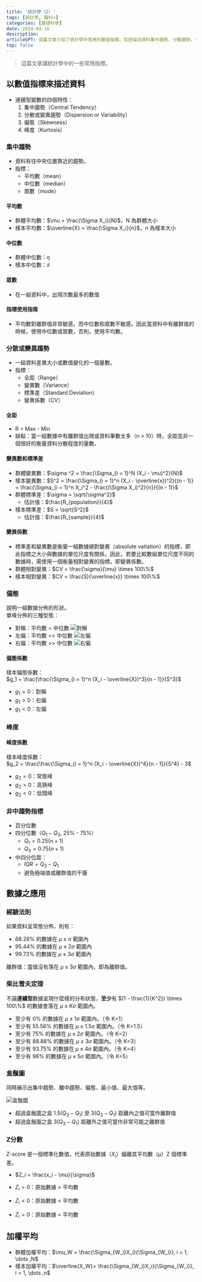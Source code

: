 ```yaml
---
title: '統計學（2）'
tags: [統計學, 醫科+]
categories: [基礎科學]
date: 2024-04-16
description: 
articleGPT: 這篇文章介紹了統計學中常用的數值指標，包括描述資料集中趨勢、分散趨勢、偏態和峰度的指標，並解釋了它們的計算方法和使用指南。此外，文章還介紹了經驗法則、柴比雪夫定理、盒鬚圖和 Z 分數等概念，並展示了它們在分析數據和識別離群值方面的應用。
top: false
---
```


> 這篇文章講統計學中的一些常用指標。

## 以數值指標來描述資料

- 連續型變數的四個特性：
  1. 集中趨勢（Central Tendency）
  2. 分散或變異趨勢（Dispersion or Variability）
  3. 偏態（Skewness）
  4. 峰度（Kurtosis）

### 集中趨勢
- 資料有往中央位置靠近的趨勢。
- 指標：
  - 平均數（mean）
  - 中位數（median）
  - 眾數（mode）
#### 平均數
- 群體平均數：$\mu = \frac{\Sigma X_i}{N}$，N 為群體大小
- 樣本平均數：$\overline{X} = \frac{\Sigma X_i}{n}$，n 為樣本大小

#### 中位數
- 群體中位數：$\eta$
- 樣本中位數：$\tilde{x}$

#### 眾數
- 在一組資料中，出現次數最多的數值

#### 指標使用指南
- 平均數對離群值非常敏感，而中位數和眾數不敏感。因此當資料中有離群值的時候，使用中位數或眾數，否則，使用平均數。

### 分散或變異趨勢
- 一組資料差異大小或數值變化的一個量數。
- 指標：
  - 全距（Range）
  - 變異數（Variance）
  - 標準差（Standard Deviation）
  - 變異係數（CV）

#### 全距
- R = Max - Min
- 缺點：當一組數據中有離群值出現或資料筆數太多（n > 10）時，全距並非一個很好的衡量資料分散程度的量數。

#### 變異數和標準差
- 群體變異數：$\sigma ^2 = \frac{\Sigma_{i = 1}^N (X_i - \mu)^2}{N}$
- 樣本變異數：$S^2 = \frac{\Sigma_{i = 1}^n (X_i - \overline{x})^2}{(n - 1)} = \frac{\Sigma_{i = 1}^n X_i^2 - \frac{(\Sigma X_i)^2}{n}}{(n - 1)}$
- 群體標準差：$\sigma = \sqrt{\sigma^2}$
  - 估計值：$\frac{R_{population}}{4}$
- 樣本標準差：$S = \sqrt{S^2}$
  - 估計值：$\frac{R_{sample}}{4}$

#### 變異係數
- 標準差和變異數是衡量一組數據絕對變異（absolute vatiation）的指標，即此指標之大小與數據的單位尺度有關係，因此，若要比較數組單位尺度不同的數據時，需使用一個衡量相對變異的指標，即變異係數。
- 群體相對變異：$CV = \frac{\sigma}{\mu} \times 100\%$
- 樣本相對變異：$CV = \frac{S}{\overline{x}} \times 100\%$

### 偏態
說明一組數據分佈的形狀。  
單峰分佈的三種型態：
- 對稱：平均數 = 中位數
![對稱](https://pictures.axiomatrix.org/1713232459489/Snipaste_2024-04-16_17-21-55.png)
- 左偏：平均數 << 中位數 
![左偏](https://pictures.axiomatrix.org/1713232459489/Snipaste_2024-04-16_17-22-17.png)
- 右偏：平均數 >> 中位數
![右偏](https://pictures.axiomatrix.org/1713232459489/Snipaste_2024-04-16_17-22-02.png)

#### 偏態係數

樣本偏態係數：  
$g_1 = \frac{\frac{\Sigma_{i = 1}^n (X_i - \overline{X})^3}{n - 1}}{S^3}$

- $g_1 = 0$：對稱
- $g_1 > 0$：右偏
- $g_1 < 0$：左偏

### 峰度
#### 峰度係數
樣本峰度係數：  
$g_2 = \frac{\frac{\Sigma_{i = 1}^n (X_i - \overline{X})^4}{n - 1}}{S^4} - 3$

- $g_2 = 0$：常態峰
- $g_2 > 0$：高狹峰
- $g_2 < 0$：低闊峰

### 非中趨勢指標
- 百分位數
- 四分位數（$Q_1 - Q_3$, 25% - 75%）
    - $Q_1 = 0.25(n + 1)$
    - $Q_3 = 0.75(n + 1)$
- 中四分位距：
  - $IQR = Q_3 - Q_1$
  - 避免極端值或離群值的干擾

## 數據之應用

### 經驗法則
如果資料呈常態分佈，則有：
- 68.26% 的數據在 $\mu \pm \sigma$ 範圍內
- 95.44% 的數據在 $\mu \pm 2\sigma$ 範圍內
- 99.73% 的數據在 $\mu \pm 3\sigma$ 範圍內

離群值：當值沒有落在 $\mu \pm 3\sigma$ 範圍內，即為離群值。

### 柴比雪夫定理

不論**連續型**數據呈現什麼樣的分布狀態，**至少**有 $(1 - \frac{1}{K^2}) \times 100\%$ 的數據會落在 $\mu \pm K\sigma$ 範圍內。

- 至少有 0% 的數據在 $\mu \pm 1\sigma$ 範圍內。（令 K=1）
- 至少有 55.56% 的數據在 $\mu \pm 1.5\sigma$ 範圍內。（令 K=1.5）
- 至少有 75% 的數據在 $\mu \pm 2\sigma$ 範圍內。（令 K=2）
- 至少有 88.88% 的數據在 $\mu \pm 3\sigma$ 範圍內。（令 K=3）
- 至少有 93.75% 的數據在 $\mu \pm 4\sigma$ 範圍內。（令 K=4）
- 至少有 96% 的數據在 $\mu \pm 5\sigma$ 範圍內。（令 K=5）

### 盒鬚圖
同時展示出集中趨勢、離中趨勢、偏態、最小值、最大值等。

![盒鬚圖](https://pictures.axiomatrix.org/1713232459489/Snipaste_2024-04-16_17-04-07.png)

- 超過盒鬚圖之盒 $1.5(Q_3 - Q_1)$ 至 $3(Q_3 - Q_1)$ 距離內之值可當作離群值
- 超過盒鬚圖之盒 $3(Q_3 - Q_1)$ 距離外之值可當作非常可能之離群值

### Z分數
Z-score 是一個標準化數值，代表原始數據（$X_i$）偏離其平均數（$\mu$）Z 個標準差。

- $Z_i = \frac{x_i - \mu}{\sigma}$

- $Z_i > 0$：原始數據 > 平均數
- $Z_i < 0$：原始數據 < 平均數
- $Z_i = 0$：原始數據 = 平均數

## 加權平均
- 群體加權平均：$\mu_W = \frac{\Sigma_{W_i}X_i}{\Sigma_{W_i}}, i = 1, \dots ,N$
- 樣本加權平均：$\overline{X_W}= \frac{\Sigma_{W_i}X_i}{\Sigma_{W_i}}, i = 1, \dots ,n$